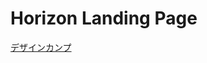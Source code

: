# Horizon Landing Page
[デザインカンプ](https://www.figma.com/file/C1vBN9Cy2paTHVnWPBa2ge/Horizon?node-id=50%3A8&t=RXBbymvNoXqBE0y9-1)